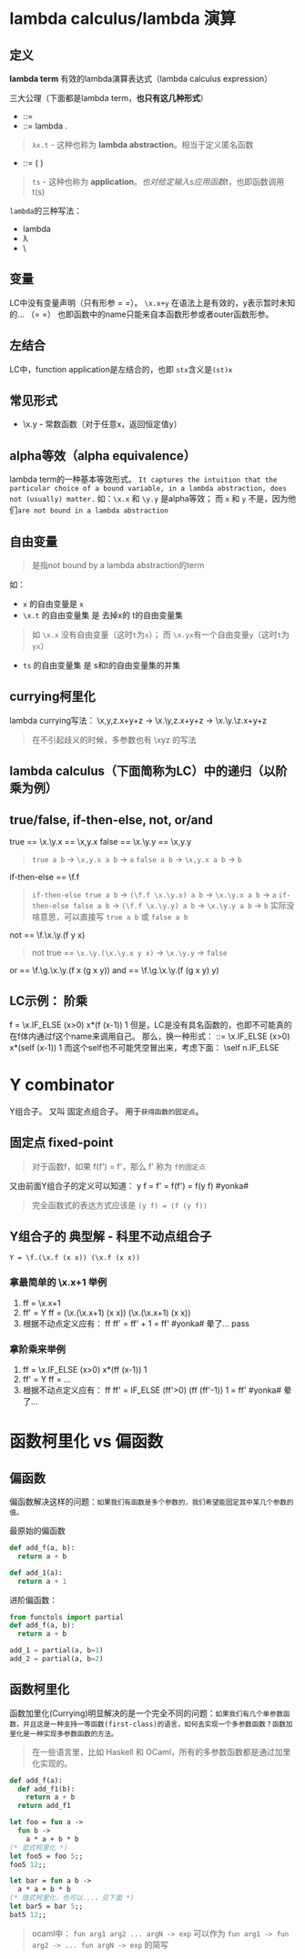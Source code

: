 
# lambda calculus/lambda 演算

## 定义

**lambda term**
有效的lambda演算表达式（lambda calculus expression）

三大公理（下面都是lambda term，**也只有这几种形式**）
* <expr> ::= <identifier>
* <expr> ::= lambda <identifier-list>. <expr>
> `λx.t` - 这种也称为 **lambda abstraction**。相当于定义匿名函数
* <expr> ::= (<expr> <expr>)
> `ts` - 这种也称为 **application**。*也对给定输入s应用函数t*，也即函数调用t(s)


`lambda`的三种写法：
* lambda
* λ
* \

## 变量
LC中没有变量声明（只有形参 = =）。
`\x.x+y` 在语法上是有效的，y表示暂时未知的... （= =）
也即函数中的name只能来自本函数形参或者outer函数形参。

## 左结合
LC中，function application是左结合的，也即 `stx`含义是`(st)x`

## 常见形式
* \x.y - 常数函数（对于任意x，返回恒定值y）

## alpha等效（alpha equivalence）
lambda term的一种基本等效形式。
`It captures the intuition that the particular choice of a bound variable, in a lambda abstraction, does not (usually) matter.`
如：`\x.x` 和 `\y.y` 是alpha等效； 而 `x` 和 `y` 不是，因为他们`are not bound in a lambda abstraction`

## 自由变量
> 是指not bound by a lambda abstraction的term

如：
* `x` 的自由变量是 `x`
* `\x.t` 的自由变量集 是 去掉x的 t的自由变量集
> 如 `\x.x` 没有自由变量（这时`t`为`x`）； 而 `\x.yx`有一个自由变量`y`（这时`t`为`yx`）
* `ts` 的自由变量集 是 s和t的自由变量集的并集

## currying柯里化

lambda currying写法：
\x,y,z.x+y+z -> \x.\y,z.x+y+z -> \x.\y.\z.x+y+z
> 在不引起歧义的时候，多参数也有 \xyz 的写法


## lambda calculus（下面简称为LC）中的递归（以阶乘为例）


## true/false, if-then-else, not, or/and
true == \x.\y.x == \x,y.x
false == \x.\y.y == \x,y.y
> `true a b` -> `\x,y.x a b` -> `a`
> `false a b` -> `\x,y.x a b` -> `b`

if-then-else == \f.f
> `if-then-else true a b` -> `(\f.f \x.\y.x) a b` -> `\x.\y.x a b` -> `a`
> `if-then-else false a b` -> `(\f.f \x.\y.y) a b` -> `\x.\y.y a b` -> `b`
> 实际没啥意思，可以直接写 `true a b` 或 `false a b`

not == \f.\x.\y.(f y x)
> not true == `\x.\y.(\x.\y.x y x)` -> `\x.\y.y` -> `false`

or == \f.\g.\x.\y.(f x (g x y))
and == \f.\g.\x.\y.(f (g x y) y)


## LC示例： 阶乘
f = \x.IF_ELSE (x>0) x*(f (x-1)) 1
但是，LC是没有具名函数的，也即不可能真的在f体内通过f这个name来调用自己。
那么，换一种形式：
::= \x.IF_ELSE (x>0) x*(self (x-1)) 1
而这个self也不可能凭空冒出来，考虑下面：
\self n.IF_ELSE

# Y combinator
Y组合子。 又叫 固定点组合子。 用于`获得函数的固定点`。

## 固定点 fixed-point
> 对于函数f，如果 f(f') = f'，那么 f' 称为 `f的固定点`

又由前面Y组合子的定义可以知道： y f = f' = f(f') = f(y f)
#yonka#
> 完全函数式的表达方式应该是 `(y f) = (f (y f))`

## Y组合子的 典型解 - 科里不动点组合子
`Y = \f.(\x.f (x x)) (\x.f (x x))`

### 拿最简单的 \x.x+1 举例
1. ff = \x.x+1
2. ff' = Y ff = (\x.(\x.x+1) (x x)) (\x.(\x.x+1) (x x))
3. 根据不动点定义应有： ff ff' = ff' + 1 = ff'
#yonka# 晕了... pass


### 拿阶乘来举例
1. ff = \x.IF_ELSE (x>0) x*(ff (x-1)) 1
2. ff' = Y ff = ...
3. 根据不动点定义应有： ff ff' = IF_ELSE (ff'>0) (ff (ff'-1)) 1 = ff'
#yonka# 晕了...


# 函数柯里化 vs 偏函数

## 偏函数
偏函数解决这样的问题：`如果我们有函数是多个参数的，我们希望能固定其中某几个参数的值。`

最原始的偏函数
```python
def add_f(a, b):
  return a + b

def add_1(a):
  return a + 1
```

进阶偏函数：
```python
from functols import partial
def add_f(a, b):
  return a + b

add_1 = partial(a, b=1)
add_2 = partial(a, b=2)
```

## 函数柯里化
函数加里化(Currying)明显解决的是一个完全不同的问题：`如果我们有几个单参数函数，并且这是一种支持一等函数(first-class)的语言，如何去实现一个多参数函数？函数加里化是一种实现多参数函数的方法。`
> 在一些语言里，比如 Haskell 和 OCaml，所有的多参数函数都是通过加里化实现的。

```python
def add_f(a):
  def add_f1(b):
    return a + b
  return add_f1
```

```ocaml
let foo = fun a ->
  fun b ->
    a * a + b * b
(* 显式柯里化 *)
let foo5 = foo 5;;
foo5 12;;

let bar = fun a b ->
  a * a + b * b
(* 隐式柯里化，也可以...，见下面 *)
let bar5 = bar 5;;
bat5 12;;
```
> ocaml中： `fun arg1 arg2 ... argN -> exp` 可以作为 `fun arg1 -> fun arg2 -> ... fun argN -> exp` 的简写
